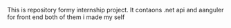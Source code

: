 This is repository formy internship project.
It contaons .net api and aanguler for front end both of them i made my self
